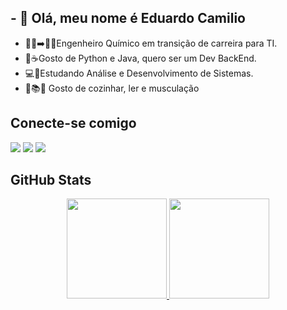 ## - 👋 Olá, meu nome é Eduardo Camilio
- 👨‍🔬➡️🧑‍💻Engenheiro Químico em transição de carreira para TI.
- 🐍☕Gosto de Python e Java, quero ser um Dev BackEnd.
- 💻📱Estudando Análise e Desenvolvimento de Sistemas.
- 🥣📚💪 Gosto de cozinhar, ler e musculação

 
 ## Conecte-se comigo
 
<div> 
  <a href="https://instagram.com/eduardocamilio" target="_blank"><img src="https://img.shields.io/badge/-Instagram-%23E4405F?style=for-the-badge&logo=instagram&logoColor=white" target="_blank"></a>
  <a href = "eduardocamilio2011@gmail.com"><img src="https://img.shields.io/badge/-Gmail-%23333?style=for-the-badge&logo=gmail&logoColor=white" target="_blank"></a>
  <a href="https://www.linkedin.com/in/eduardocamilio/" target="_blank"><img src="https://img.shields.io/badge/-LinkedIn-%230077B5?style=for-the-badge&logo=linkedin&logoColor=white" target="_blank"></a> 
 
</div>

## GitHub Stats

<div align="center">
  <a href="https://github.com/eduardocamilio">
  <img height="160rem" src="https://github-readme-stats.vercel.app/api?username=eduardocamilio&show_icons=true&theme=tokyonight&include_all_commits=true&count_private=true"/>
  <img height="160rem" src="https://github-readme-stats.vercel.app/api/top-langs/?username=eduardocamilio&layout=compact&langs_count=7&theme=tokyonight"/>
</div>



</div>
